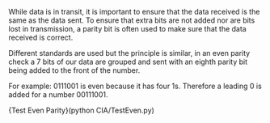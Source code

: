 While data is in transit, it is important to ensure that the data received is the same as the data sent.  To ensure that extra bits are not added nor are bits lost in transmission, a parity bit is often used to make sure that the data received is correct.

Different standards are used but the principle is similar, in an even parity check a 7 bits of our data are grouped and sent with an eighth parity bit being added to the front of the number.

For example:
0111001 is even because it has four 1s.  Therefore a leading 0 is added for a number 00111001.

{Test Even Parity}(python CIA/TestEven.py)
